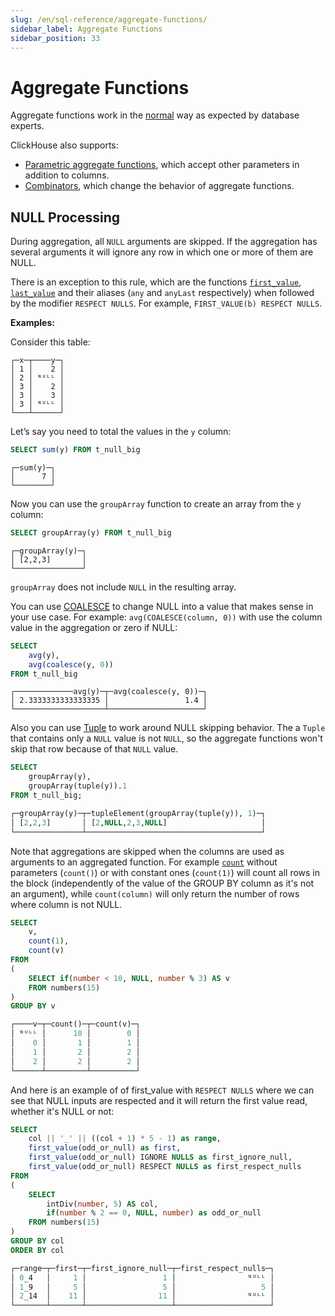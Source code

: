 ```yaml
---
slug: /en/sql-reference/aggregate-functions/
sidebar_label: Aggregate Functions
sidebar_position: 33
---
```


# Aggregate Functions

Aggregate functions work in the [normal](http://www.sql-tutorial.com/sql-aggregate-functions-sql-tutorial) way as expected by database experts.

ClickHouse also supports:

- [Parametric aggregate functions](../../sql-reference/aggregate-functions/parametric-functions.md#aggregate_functions_parametric), which accept other parameters in addition to columns.
- [Combinators](../../sql-reference/aggregate-functions/combinators.md#aggregate_functions_combinators), which change the behavior of aggregate functions.


## NULL Processing

During aggregation, all `NULL` arguments are skipped. If the aggregation has several arguments it will ignore any row in which one or more of them are NULL.

There is an exception to this rule, which are the functions [`first_value`](../../sql-reference/aggregate-functions/reference/first_value.md), [`last_value`](../../sql-reference/aggregate-functions/reference/last_value.md) and their aliases (`any` and `anyLast` respectively) when followed by the modifier `RESPECT NULLS`. For example, `FIRST_VALUE(b) RESPECT NULLS`.

**Examples:**

Consider this table:

``` text
┌─x─┬────y─┐
│ 1 │    2 │
│ 2 │ ᴺᵁᴸᴸ │
│ 3 │    2 │
│ 3 │    3 │
│ 3 │ ᴺᵁᴸᴸ │
└───┴──────┘
```

Let’s say you need to total the values in the `y` column:

``` sql
SELECT sum(y) FROM t_null_big
```

```text
┌─sum(y)─┐
│      7 │
└────────┘
```

Now you can use the `groupArray` function to create an array from the `y` column:

``` sql
SELECT groupArray(y) FROM t_null_big
```

``` text
┌─groupArray(y)─┐
│ [2,2,3]       │
└───────────────┘
```

`groupArray` does not include `NULL` in the resulting array.

You can use [COALESCE](../../sql-reference/functions/functions-for-nulls.md#coalesce) to change NULL into a value that makes sense in your use case. For example: `avg(COALESCE(column, 0))` with use the column value in the aggregation or zero if NULL:

``` sql
SELECT
    avg(y),
    avg(coalesce(y, 0))
FROM t_null_big
```

``` text
┌─────────────avg(y)─┬─avg(coalesce(y, 0))─┐
│ 2.3333333333333335 │                 1.4 │
└────────────────────┴─────────────────────┘
```

Also you can use [Tuple](/docs/en/sql-reference/data-types/tuple.md) to work around NULL skipping behavior. The a `Tuple` that contains only a `NULL` value is not `NULL`, so the aggregate functions won't skip that row because of that `NULL` value.

```sql
SELECT
    groupArray(y),
    groupArray(tuple(y)).1
FROM t_null_big;

┌─groupArray(y)─┬─tupleElement(groupArray(tuple(y)), 1)─┐
│ [2,2,3]       │ [2,NULL,2,3,NULL]                     │
└───────────────┴───────────────────────────────────────┘
```

Note that aggregations are skipped when the columns are used as arguments to an aggregated function.  For example [`count`](../../sql-reference/aggregate-functions/reference/count.md) without parameters (`count()`) or with constant ones (`count(1)`) will count all rows in the block (independently of the value of the GROUP BY column as it's not an argument), while `count(column)` will only return the number of rows where column is not NULL.

```sql
SELECT
    v,
    count(1),
    count(v)
FROM
(
    SELECT if(number < 10, NULL, number % 3) AS v
    FROM numbers(15)
)
GROUP BY v

┌────v─┬─count()─┬─count(v)─┐
│ ᴺᵁᴸᴸ │      10 │        0 │
│    0 │       1 │        1 │
│    1 │       2 │        2 │
│    2 │       2 │        2 │
└──────┴─────────┴──────────┘
```

And here is an example of of first_value with `RESPECT NULLS` where we can see that NULL inputs are respected and it will return the first value read, whether it's NULL or not:

```sql
SELECT
    col || '_' || ((col + 1) * 5 - 1) as range,
    first_value(odd_or_null) as first,
    first_value(odd_or_null) IGNORE NULLS as first_ignore_null,
    first_value(odd_or_null) RESPECT NULLS as first_respect_nulls
FROM
(
    SELECT
        intDiv(number, 5) AS col,
        if(number % 2 == 0, NULL, number) as odd_or_null
    FROM numbers(15)
)
GROUP BY col
ORDER BY col

┌─range─┬─first─┬─first_ignore_null─┬─first_respect_nulls─┐
│ 0_4   │     1 │                 1 │                ᴺᵁᴸᴸ │
│ 1_9   │     5 │                 5 │                   5 │
│ 2_14  │    11 │                11 │                ᴺᵁᴸᴸ │
└───────┴───────┴───────────────────┴─────────────────────┘
```
